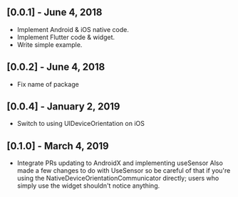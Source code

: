 ## [0.0.1] - June 4, 2018

* Implement Android & iOS native code.
* Implement Flutter code & widget.
* Write simple example.

## [0.0.2] - June 4, 2018

* Fix name of package

## [0.0.4] - January 2, 2019

* Switch to using UIDeviceOrientation on iOS

## [0.1.0] - March 4, 2019

* Integrate PRs updating to AndroidX and implementing useSensor
Also made a few changes to do with UseSensor so be careful of that
if you're using the NativeDeviceOrientationCommunicator directly; users
who simply use the widget shouldn't notice anything.